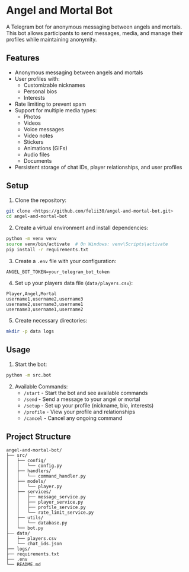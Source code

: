 # Angel and Mortal Bot

A Telegram bot for anonymous messaging between angels and mortals. This bot allows participants to send messages, media, and manage their profiles while maintaining anonymity.

## Features

- Anonymous messaging between angels and mortals
- User profiles with:
  - Customizable nicknames
  - Personal bios
  - Interests
- Rate limiting to prevent spam
- Support for multiple media types:
  - Photos
  - Videos
  - Voice messages
  - Video notes
  - Stickers
  - Animations (GIFs)
  - Audio files
  - Documents
- Persistent storage of chat IDs, player relationships, and user profiles

## Setup

1. Clone the repository:

```bash
git clone <https://github.com/felii30/angel-and-mortal-bot.git>
cd angel-and-mortal-bot
```

2. Create a virtual environment and install dependencies:

```bash
python -m venv venv
source venv/bin/activate  # On Windows: venv\Scripts\activate
pip install -r requirements.txt
```

3. Create a `.env` file with your configuration:

```
ANGEL_BOT_TOKEN=your_telegram_bot_token
```

4. Set up your players data file (`data/players.csv`):

```csv
Player,Angel,Mortal
username1,username2,username3
username2,username3,username1
username3,username1,username2
```

5. Create necessary directories:

```bash
mkdir -p data logs
```

## Usage

1. Start the bot:

```bash
python -m src.bot
```

2. Available Commands:
   - `/start` - Start the bot and see available commands
   - `/send` - Send a message to your angel or mortal
   - `/setup` - Set up your profile (nickname, bio, interests)
   - `/profile` - View your profile and relationships
   - `/cancel` - Cancel any ongoing command

## Project Structure

```
angel-and-mortal-bot/
├── src/
│   ├── config/
│   │   └── config.py
│   ├── handlers/
│   │   └── command_handler.py
│   ├── models/
│   │   └── player.py
│   ├── services/
│   │   ├── message_service.py
│   │   ├── player_service.py
│   │   ├── profile_service.py
│   │   └── rate_limit_service.py
│   ├── utils/
│   │   └── database.py
│   └── bot.py
├── data/
│   ├── players.csv
│   └── chat_ids.json
├── logs/
├── requirements.txt
├── .env
└── README.md
```
